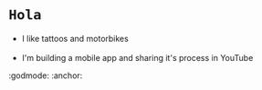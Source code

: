 <!DOCTYPE html>
<html>
  <h1 style="text-align"><code>Hola</code></h1>
  <ul>
  <li>I like tattoos and motorbikes</li>
  <br>
  <li>I'm building a mobile app and sharing it's process in YouTube</li>
</ul> 
  :godmode: :anchor:
</html> 
